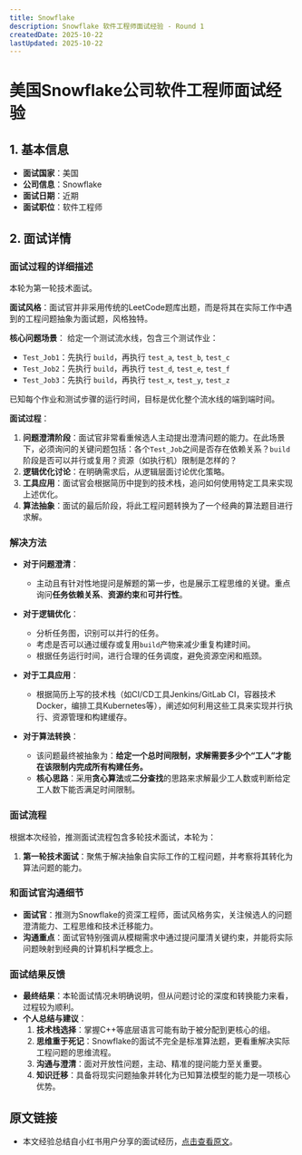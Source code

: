 ```yaml
---
title: Snowflake
description: Snowflake 软件工程师面试经验 - Round 1
createdDate: 2025-10-22
lastUpdated: 2025-10-22
---
```


# 美国Snowflake公司软件工程师面试经验

## 1. 基本信息
- **面试国家**：美国
- **公司信息**：Snowflake
- **面试日期**：近期
- **面试职位**：软件工程师

## 2. 面试详情

### 面试过程的详细描述

本轮为第一轮技术面试。

**面试风格**：面试官并非采用传统的LeetCode题库出题，而是将其在实际工作中遇到的工程问题抽象为面试题，风格独特。

**核心问题场景**：
给定一个测试流水线，包含三个测试作业：
- `Test_Job1`：先执行 `build`，再执行 `test_a`, `test_b`, `test_c`
- `Test_Job2`：先执行 `build`，再执行 `test_d`, `test_e`, `test_f`
- `Test_Job3`：先执行 `build`，再执行 `test_x`, `test_y`, `test_z`

已知每个作业和测试步骤的运行时间，目标是优化整个流水线的端到端时间。

**面试过程**：
1.  **问题澄清阶段**：面试官非常看重候选人主动提出澄清问题的能力。在此场景下，必须询问的关键问题包括：各个`Test_Job`之间是否存在依赖关系？`build`阶段是否可以并行或复用？资源（如执行机）限制是怎样的？
2.  **逻辑优化讨论**：在明确需求后，从逻辑层面讨论优化策略。
3.  **工具应用**：面试官会根据简历中提到的技术栈，追问如何使用特定工具来实现上述优化。
4.  **算法抽象**：面试的最后阶段，将此工程问题转换为了一个经典的算法题目进行求解。

### 解决方法

- **对于问题澄清**：
    - 主动且有针对性地提问是解题的第一步，也是展示工程思维的关键。重点询问**任务依赖关系**、**资源约束**和**可并行性**。

- **对于逻辑优化**：
    - 分析任务图，识别可以并行的任务。
    - 考虑是否可以通过缓存或复用`build`产物来减少重复构建时间。
    - 根据任务运行时间，进行合理的任务调度，避免资源空闲和瓶颈。

- **对于工具应用**：
    - 根据简历上写的技术栈（如CI/CD工具Jenkins/GitLab CI，容器技术Docker，编排工具Kubernetes等），阐述如何利用这些工具来实现并行执行、资源管理和构建缓存。

- **对于算法转换**：
    - 该问题最终被抽象为：**给定一个总时间限制，求解需要多少个“工人”才能在该限制内完成所有构建任务。**
    - **核心思路**：采用**贪心算法**或**二分查找**的思路来求解最少工人数或判断给定工人数下能否满足时间限制。

### 面试流程
根据本次经验，推测面试流程包含多轮技术面试，本轮为：
1.  **第一轮技术面试**：聚焦于解决抽象自实际工作的工程问题，并考察将其转化为算法问题的能力。

### 和面试官沟通细节
- **面试官**：推测为Snowflake的资深工程师，面试风格务实，关注候选人的问题澄清能力、工程思维和技术迁移能力。
- **沟通重点**：面试官特别强调从模糊需求中通过提问厘清关键约束，并能将实际问题映射到经典的计算机科学概念上。

### 面试结果反馈
- **最终结果**：本轮面试情况未明确说明，但从问题讨论的深度和转换能力来看，过程较为顺利。
- **个人总结与建议**：
    1.  **技术栈选择**：掌握C++等底层语言可能有助于被分配到更核心的组。
    2.  **思维重于死记**：Snowflake的面试不完全是标准算法题，更看重解决实际工程问题的思维流程。
    3.  **沟通与澄清**：面对开放性问题，主动、精准的提问能力至关重要。
    4.  **知识迁移**：具备将现实问题抽象并转化为已知算法模型的能力是一项核心优势。

## 原文链接
- 本文经验总结自小红书用户分享的面试经历，[点击查看原文](https://www.xiaohongshu.com/explore/67eb0a78000000001c01257f?xsec_token=ABgOGgez9YWnsd5chv6psiGk7DLUtpjztggJM6bsNFFSw=&xsec_source=pc_search&source=web_search_result_notes)。
